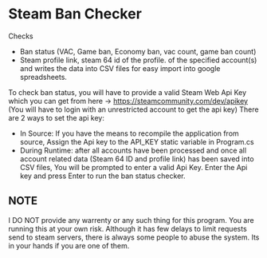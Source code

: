 # Steam Ban Checker
Checks 
* Ban status (VAC, Game ban, Economy ban, vac count, game ban count)
* Steam profile link, steam 64 id of the profile.
of the specified account(s) and writes the data into CSV files for easy import into google spreadsheets.

To check ban status, you will have to provide a valid Steam Web Api Key which you can get from here -> https://steamcommunity.com/dev/apikey
(You will have to login with an unrestricted account to get the api key)
There are 2 ways to set the api key:
* In Source: If you have the means to recompile the application from source, Assign the Api key to the API_KEY static variable in Program.cs
* During Runtime: after all accounts have been processed and once all account related data (Steam 64 ID and profile link) has been saved into CSV files, You will be prompted to enter a valid Api Key. Enter the Api key and press Enter to run the ban status checker.

## NOTE 
I DO NOT provide any warrenty or any such thing for this program. You are running this at your own risk. 
Although it has few delays to limit requests send to steam servers, there is always some people to abuse the system. Its in your hands if you are one of them.
